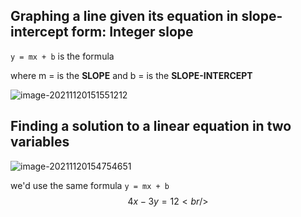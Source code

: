 ## Graphing a line given its equation in slope-intercept form: Integer slope

`y = mx + b` is the formula

where m = is the **SLOPE**
and b = is the  **SLOPE-INTERCEPT**

![image-20211120151551212](/home/camer/.config/Typora/typora-user-images/image-20211120151551212.png)

## Finding a solution to a linear equation in two variables

![image-20211120154754651](/home/camer/.config/Typora/typora-user-images/image-20211120154754651.png)

we'd use the same formula `y = mx + b`
$$
4x - 3y = 12 <br />
$$
